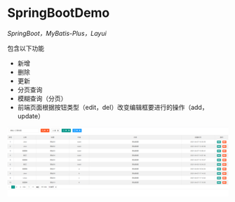 # SpringBootDemo
*SpringBoot，MyBatis-Plus，Layui*

包含以下功能

+ 新增
+ 删除
+ 更新
+ 分页查询
+ 模糊查询（分页）
+ 前端页面根据按钮类型（edit，del）改变编辑框要进行的操作（add，update）

![index.html](https://github.com/suaxi/SpringBootDemo/blob/main/database/Demo.png)

